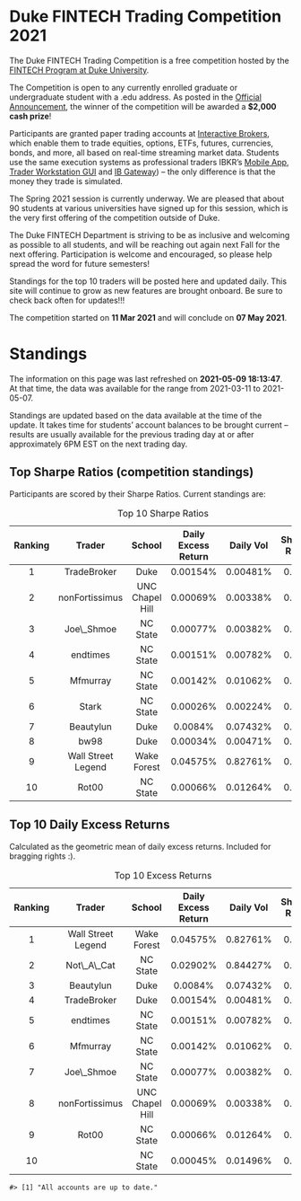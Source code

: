
<!-- README.md is generated from README.Rmd. Please edit that file -->

# Duke FINTECH Trading Competition 2021

The Duke FINTECH Trading Competition is a free competition hosted by the
[FINTECH Program at Duke University](https://fintech.meng.duke.edu/).

The Competition is open to any currently enrolled graduate or
undergraduate student with a .edu address. As posted in the [Official
Announcement](https://fintech.meng.duke.edu/news/duke-fintech-program-announces-trading-competition),
the winner of the competition will be awarded a **$2,000 cash prize**!

Participants are granted paper trading accounts at [Interactive
Brokers](https://www.interactivebrokers.com/en/index.php?f=1338&gclid=CjwKCAjw6fCCBhBNEiwAem5SO84OkMDwq8mlx6lCjOmAmCNDUaLbhxtQuFSUlozy6iLEZtmsve2w-hoCQ9sQAvD_BwE),
which enable them to trade equities, options, ETFs, futures, currencies,
bonds, and more, all based on real-time streaming market data. Students
use the same execution systems as professional traders IBKR’s [Mobile
App](https://www.interactivebrokers.com/en/index.php?f=1300), [Trader
Workstation
GUI](https://www.interactivebrokers.com/en/index.php?f=16040) and [IB
Gateway](https://www.interactivebrokers.com/en/index.php?f=16457)) – the
only difference is that the money they trade is simulated.

The Spring 2021 session is currently underway. We are pleased that about
90 students at various universities have signed up for this session,
which is the very first offering of the competition outside of Duke.

The Duke FINTECH Department is striving to be as inclusive and welcoming
as possible to all students, and will be reaching out again next Fall
for the next offering. Participation is welcome and encouraged, so
please help spread the word for future semesters!

Standings for the top 10 traders will be posted here and updated daily.
This site will continue to grow as new features are brought onboard. Be
sure to check back often for updates!!!

The competition started on **11 Mar 2021** and will conclude on **07 May
2021**.

# Standings

The information on this page was last refreshed on **2021-05-09
18:13:47**. At that time, the data was available for the range from
2021-03-11 to 2021-05-07.

Standings are updated based on the data available at the time of the
update. It takes time for students’ account balances to be brought
current – results are usually available for the previous trading day at
or after approximately 6PM EST on the next trading day.

## Top Sharpe Ratios (competition standings)

Participants are scored by their Sharpe Ratios. Current standings are:
<table>
<caption>
Top 10 Sharpe Ratios
</caption>
<thead>
<tr>
<th style="text-align:center;">
Ranking
</th>
<th style="text-align:center;">
Trader
</th>
<th style="text-align:center;">
School
</th>
<th style="text-align:center;">
Daily Excess Return
</th>
<th style="text-align:center;">
Daily Vol
</th>
<th style="text-align:center;">
Sharpe Ratio
</th>
</tr>
</thead>
<tbody>
<tr>
<td style="text-align:center;">
1
</td>
<td style="text-align:center;">
TradeBroker
</td>
<td style="text-align:center;">
Duke
</td>
<td style="text-align:center;">
0.00154%
</td>
<td style="text-align:center;">
0.00481%
</td>
<td style="text-align:center;">
0.320
</td>
</tr>
<tr>
<td style="text-align:center;">
2
</td>
<td style="text-align:center;">
nonFortissimus
</td>
<td style="text-align:center;">
UNC Chapel Hill
</td>
<td style="text-align:center;">
0.00069%
</td>
<td style="text-align:center;">
0.00338%
</td>
<td style="text-align:center;">
0.203
</td>
</tr>
<tr>
<td style="text-align:center;">
3
</td>
<td style="text-align:center;">
Joe\_Shmoe
</td>
<td style="text-align:center;">
NC State
</td>
<td style="text-align:center;">
0.00077%
</td>
<td style="text-align:center;">
0.00382%
</td>
<td style="text-align:center;">
0.202
</td>
</tr>
<tr>
<td style="text-align:center;">
4
</td>
<td style="text-align:center;">
endtimes
</td>
<td style="text-align:center;">
NC State
</td>
<td style="text-align:center;">
0.00151%
</td>
<td style="text-align:center;">
0.00782%
</td>
<td style="text-align:center;">
0.193
</td>
</tr>
<tr>
<td style="text-align:center;">
5
</td>
<td style="text-align:center;">
Mfmurray
</td>
<td style="text-align:center;">
NC State
</td>
<td style="text-align:center;">
0.00142%
</td>
<td style="text-align:center;">
0.01062%
</td>
<td style="text-align:center;">
0.133
</td>
</tr>
<tr>
<td style="text-align:center;">
6
</td>
<td style="text-align:center;">
Stark
</td>
<td style="text-align:center;">
NC State
</td>
<td style="text-align:center;">
0.00026%
</td>
<td style="text-align:center;">
0.00224%
</td>
<td style="text-align:center;">
0.114
</td>
</tr>
<tr>
<td style="text-align:center;">
7
</td>
<td style="text-align:center;">
Beautylun
</td>
<td style="text-align:center;">
Duke
</td>
<td style="text-align:center;">
0.0084%
</td>
<td style="text-align:center;">
0.07432%
</td>
<td style="text-align:center;">
0.113
</td>
</tr>
<tr>
<td style="text-align:center;">
8
</td>
<td style="text-align:center;">
bw98
</td>
<td style="text-align:center;">
Duke
</td>
<td style="text-align:center;">
0.00034%
</td>
<td style="text-align:center;">
0.00471%
</td>
<td style="text-align:center;">
0.071
</td>
</tr>
<tr>
<td style="text-align:center;">
9
</td>
<td style="text-align:center;">
Wall Street Legend
</td>
<td style="text-align:center;">
Wake Forest
</td>
<td style="text-align:center;">
0.04575%
</td>
<td style="text-align:center;">
0.82761%
</td>
<td style="text-align:center;">
0.055
</td>
</tr>
<tr>
<td style="text-align:center;">
10
</td>
<td style="text-align:center;">
Rot00
</td>
<td style="text-align:center;">
NC State
</td>
<td style="text-align:center;">
0.00066%
</td>
<td style="text-align:center;">
0.01264%
</td>
<td style="text-align:center;">
0.053
</td>
</tr>
</tbody>
</table>

## Top 10 Daily Excess Returns

Calculated as the geometric mean of daily excess returns. Included for
bragging rights :).

<table>
<caption>
Top 10 Excess Returns
</caption>
<thead>
<tr>
<th style="text-align:center;">
Ranking
</th>
<th style="text-align:center;">
Trader
</th>
<th style="text-align:center;">
School
</th>
<th style="text-align:center;">
Daily Excess Return
</th>
<th style="text-align:center;">
Daily Vol
</th>
<th style="text-align:center;">
Sharpe Ratio
</th>
</tr>
</thead>
<tbody>
<tr>
<td style="text-align:center;">
1
</td>
<td style="text-align:center;">
Wall Street Legend
</td>
<td style="text-align:center;">
Wake Forest
</td>
<td style="text-align:center;">
0.04575%
</td>
<td style="text-align:center;">
0.82761%
</td>
<td style="text-align:center;">
0.055
</td>
</tr>
<tr>
<td style="text-align:center;">
2
</td>
<td style="text-align:center;">
Not\_A\_Cat
</td>
<td style="text-align:center;">
NC State
</td>
<td style="text-align:center;">
0.02902%
</td>
<td style="text-align:center;">
0.84427%
</td>
<td style="text-align:center;">
0.034
</td>
</tr>
<tr>
<td style="text-align:center;">
3
</td>
<td style="text-align:center;">
Beautylun
</td>
<td style="text-align:center;">
Duke
</td>
<td style="text-align:center;">
0.0084%
</td>
<td style="text-align:center;">
0.07432%
</td>
<td style="text-align:center;">
0.113
</td>
</tr>
<tr>
<td style="text-align:center;">
4
</td>
<td style="text-align:center;">
TradeBroker
</td>
<td style="text-align:center;">
Duke
</td>
<td style="text-align:center;">
0.00154%
</td>
<td style="text-align:center;">
0.00481%
</td>
<td style="text-align:center;">
0.320
</td>
</tr>
<tr>
<td style="text-align:center;">
5
</td>
<td style="text-align:center;">
endtimes
</td>
<td style="text-align:center;">
NC State
</td>
<td style="text-align:center;">
0.00151%
</td>
<td style="text-align:center;">
0.00782%
</td>
<td style="text-align:center;">
0.193
</td>
</tr>
<tr>
<td style="text-align:center;">
6
</td>
<td style="text-align:center;">
Mfmurray
</td>
<td style="text-align:center;">
NC State
</td>
<td style="text-align:center;">
0.00142%
</td>
<td style="text-align:center;">
0.01062%
</td>
<td style="text-align:center;">
0.133
</td>
</tr>
<tr>
<td style="text-align:center;">
7
</td>
<td style="text-align:center;">
Joe\_Shmoe
</td>
<td style="text-align:center;">
NC State
</td>
<td style="text-align:center;">
0.00077%
</td>
<td style="text-align:center;">
0.00382%
</td>
<td style="text-align:center;">
0.202
</td>
</tr>
<tr>
<td style="text-align:center;">
8
</td>
<td style="text-align:center;">
nonFortissimus
</td>
<td style="text-align:center;">
UNC Chapel Hill
</td>
<td style="text-align:center;">
0.00069%
</td>
<td style="text-align:center;">
0.00338%
</td>
<td style="text-align:center;">
0.203
</td>
</tr>
<tr>
<td style="text-align:center;">
9
</td>
<td style="text-align:center;">
Rot00
</td>
<td style="text-align:center;">
NC State
</td>
<td style="text-align:center;">
0.00066%
</td>
<td style="text-align:center;">
0.01264%
</td>
<td style="text-align:center;">
0.053
</td>
</tr>
<tr>
<td style="text-align:center;">
10
</td>
<td style="text-align:center;">
<B@nk>
</td>
<td style="text-align:center;">
NC State
</td>
<td style="text-align:center;">
0.00045%
</td>
<td style="text-align:center;">
0.01496%
</td>
<td style="text-align:center;">
0.030
</td>
</tr>
</tbody>
</table>

    #> [1] "All accounts are up to date."
